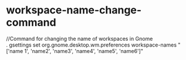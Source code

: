 # workspace-name-change-command
//Command for changing the name of workspaces in Gnome <br>
.
gsettings set org.gnome.desktop.wm.preferences workspace-names "['name 1', 'name2', 'name3', 'name4', 'name5', 'name6']"
